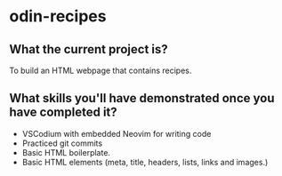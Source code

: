 # odin-recipes
## What the current project is?
To build an HTML webpage that contains recipes.

## What skills you'll have demonstrated once you have completed it?
- VSCodium with embedded Neovim for writing code
- Practiced git commits
- Basic HTML boilerplate.
- Basic HTML elements (meta, title, headers, lists, links and images.)
